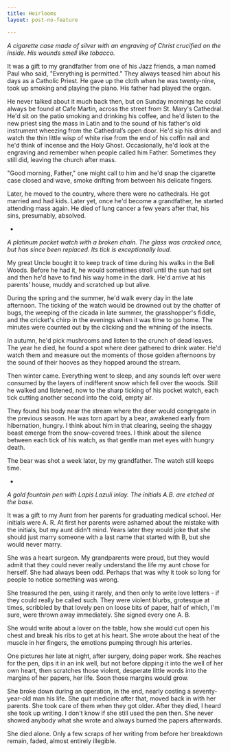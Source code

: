 ```yaml
---
title: Heirlooms
layout: post-no-feature

---
```

_A cigarette case made of silver with an engraving of Christ crucified on the inside. His wounds smell like tobacco._

It was a gift to my grandfather from one of his Jazz friends, a man named Paul who said, "Everything is permitted." They always teased him about his days as a Catholic Priest. He gave up the cloth when he was twenty-nine, took up smoking and playing the piano. His father had played the organ.

He never talked about it much back then, but on Sunday mornings he could always be found at Cafe Martin, across the street from St. Mary's Cathedral. He'd sit on the patio smoking and drinking his coffee, and he'd listen to the new priest sing the mass in Latin and to the sound of his father's old instrument wheezing from the Cathedral’s open door. He'd sip his drink and watch the thin little wisp of white rise from the end of his coffin nail and he'd think of incense and the Holy Ghost. Occasionally, he'd look at the engraving and remember when people called him Father. Sometimes they still did, leaving the church after mass.

"Good morning, Father," one might call to him and he'd snap the cigarette case closed and wave, smoke drifting from between his delicate fingers.

Later, he moved to the country, where there were no cathedrals. He got married and had kids. Later yet, once he'd become a grandfather, he started attending mass again. He died of lung cancer a few years after that, his sins, presumably, absolved.

* 

_A platinum pocket watch with a broken chain. The glass was cracked once, but has since been replaced. Its tick is exceptionally loud._

My great Uncle bought it to keep track of time during his walks in the Bell Woods. Before he had it, he would sometimes stroll until the sun had set and then he'd have to find his way home in the dark. He'd arrive at his parents’ house, muddy and scratched up but alive.

During the spring and the summer, he'd walk every day in the late afternoon. The ticking of the watch would be drowned out by the chatter of bugs, the weeping of the cicada in late summer, the grasshopper's fiddle, and the cricket's chirp in the evenings when it was time to go home. The minutes were counted out by the clicking and the whining of the insects.

In autumn, he'd pick mushrooms and listen to the crunch of dead leaves. The year he died, he found a spot where deer gathered to drink water. He'd watch them and measure out the moments of those golden afternoons by the sound of their hooves as they hopped around the stream.

Then winter came. Everything went to sleep, and any sounds left over were consumed by the layers of indifferent snow which fell over the woods. Still he walked and listened, now to the sharp ticking of his pocket watch, each tick cutting another second into the cold, empty air.

They found his body near the stream where the deer would congregate in the previous season. He was torn apart by a bear, awakened early from hibernation, hungry. I think about him in that clearing, seeing the shaggy beast emerge from the snow-covered trees. I think about the silence between each tick of his watch, as that gentle man met eyes with hungry death.

The bear was shot a week later, by my grandfather. The watch still keeps time.

* 

_A gold fountain pen with Lapis Lazuli inlay. The initials A.B. are etched at the base._

It was a gift to my Aunt from her parents for graduating medical school. Her initials were A. R.  At first her parents were ashamed about the mistake with the initials, but my aunt didn't mind. Years later they would joke that she should just marry someone with a last name that started with B, but she would never marry.

She was a heart surgeon. My grandparents were proud, but they would admit that they could never really understand the life my aunt chose for herself. She had always been odd. Perhaps that was why it took so long for people to notice something was wrong.

She treasured the pen, using it rarely, and then only to write love letters - if they could really be called such. They were violent blurbs, grotesque at times, scribbled by that lovely pen on loose bits of paper, half of which, I'm sure, were thrown away immediately. She signed every one A. B.

She would write about a lover on the table, how she would cut open his chest and break his ribs to get at his heart. She wrote about the heat of the muscle in her fingers, the emotions pumping through his arteries.

One pictures her late at night, after surgery, doing paper work. She reaches for the pen, dips it in an ink well, but not before dipping it into the well of her own heart, then scratches those violent, desperate little words into the margins of her papers, her life. Soon those margins would grow.

She broke down during an operation, in the end, nearly costing a seventy-year-old man his life. She quit medicine after that, moved back in with her parents. She took care of them when they got older. After they died, I heard she took up writing. I don't know if she still used the pen then. She never showed anybody what she wrote and always burned the papers afterwards.

She died alone. Only a few scraps of her writing from before her breakdown remain, faded, almost entirely illegible.